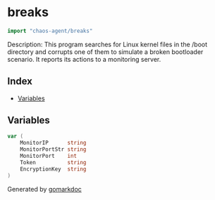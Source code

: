 <!-- Code generated by gomarkdoc. DO NOT EDIT -->

# breaks

```go
import "chaos-agent/breaks"
```

Description: This program searches for Linux kernel files in the /boot directory and corrupts one of them to simulate a broken bootloader scenario. It reports its actions to a monitoring server.

## Index

- [Variables](<#variables>)


## Variables

<a name="MonitorIP"></a>

```go
var (
    MonitorIP      string
    MonitorPortStr string
    MonitorPort    int
    Token          string
    EncryptionKey  string
)
```

Generated by [gomarkdoc](<https://github.com/princjef/gomarkdoc>)

